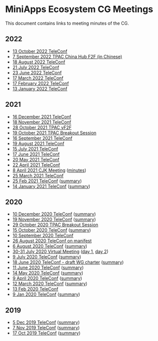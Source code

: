 # MiniApps Ecosystem CG Meetings

This document contains links to meeting minutes of the CG.

## 2022

* [13 October 2022 TeleConf](https://www.w3.org/2022/10/13-miniapp-minutes.html)
* [7 September 2022 TPAC China Hub F2F (in Chinese)](https://www.w3.org/2022/09/hangzhou/miniapps/report.html)
* [18 August 2022 TeleConf](https://www.w3.org/2022/08/18-miniapp-minutes.html)
* [21 July 2022 TeleConf](https://www.w3.org/2022/07/21-miniapp-minutes.html)
* [23 June 2022 TeleConf](https://www.w3.org/2022/06/23-miniapp-minutes.html)
* [17 March 2022 TeleConf](https://www.w3.org/2022/03/17-miniapp-minutes.html)
* [17 February 2022 TeleConf](https://www.w3.org/2022/02/17-MiniApp-minutes.html)
* [13 January 2022 TeleConf](https://www.w3.org/2022/01/13-miniapp-minutes.html)

## 2021

* [16 December 2021 TeleConf](https://www.w3.org/2021/12/16-miniapp-minutes.html)
* [18 November 2021 TeleConf](https://www.w3.org/2021/11/18-MiniApp-minutes.html)
* [28 October 2021 TPAC vF2F](https://www.w3.org/2021/10/28-MiniApp-minutes.html)
* [19 October 2021 TPAC Breakout Session](https://www.w3.org/2021/10/18-miniapptools-minutes.html)
* [16 September 2021 TeleConf](https://www.w3.org/2021/09/16-miniapp-minutes.html)
* [19 August 2021 TeleConf](https://www.w3.org/2021/08/19-miniapp-minutes.html)
* [15 July 2021 TeleConf](https://www.w3.org/2021/07/15-miniapp-minutes.html)
* [17 June 2021 TeleConf](https://www.w3.org/2021/06/17-miniapp-minutes.html)
* [20 May 2021 TeleConf](https://www.w3.org/2021/05/20-MiniApp-minutes.html)
* [22 April 2021 TeleConf](https://www.w3.org/2021/04/22-miniapp-minutes.html)
* [8 April 2021 CJK Meeting](https://www.w3.org/2021/03/miniapp-cjk/index.html) ([minutes](https://www.w3.org/2021/04/08-MiniApp-minutes.html))
* [25 March 2021 TeleConf](https://www.w3.org/2021/03/25-miniapp-minutes.html)
* [25 Feb 2021 TeleConf](https://www.w3.org/2021/02/25-miniapp-minutes.html) ([summary](https://lists.w3.org/Archives/Public/public-miniapps/2021Mar/0001.html))
* [14 January 2021 TeleConf](https://www.w3.org/2021/01/14-miniapp-minutes.html) ([summary](https://lists.w3.org/Archives/Member/internal-miniapps/2021Jan/0001.html))

## 2020

* [10 December 2020 TeleConf](https://www.w3.org/2020/12/10-miniapp-minutes.html) ([summary](https://lists.w3.org/Archives/Public/public-miniapps/2020Dec/0000.html))
* [19 November 2020 TeleConf](https://www.w3.org/2020/11/19-miniapp-minutes.html) ([summary](https://lists.w3.org/Archives/Public/public-miniapps/2020Nov/0000.html))
* [29 October 2020 TPAC Breakout Session](https://www.w3.org/2020/10/29-MiniApp-Standardization-minutes.html)
* [15 October 2020 TeleConf](https://www.w3.org/2020/10/15-miniapp-minutes.html) ([summary](https://lists.w3.org/Archives/Public/public-miniapps/2020Oct/0003.html))
* [10 September 2020 TeleConf](https://www.w3.org/2020/09/10-miniapp-minutes.html)
* [26 August 2020 TeleConf on manifest](https://www.w3.org/2020/08/26-manifest-minutes.html)
* [6 August 2020 TeleConf](https://www.w3.org/2020/08/06-Miniapp-minutes.html) ([summary](https://lists.w3.org/Archives/Public/public-miniapps/2020Aug/0001.html))
* [30-31 July 2020 Virtual Meeting](https://www.w3.org/2020/07/miniapp-virtual-meeting/index.html) ([day 1](https://www.w3.org/2020/07/30-miniapp-minutes.html), [day 2](https://www.w3.org/2020/07/31-miniapp-minutes.html))
* [9 July 2020 TeleConf](https://www.w3.org/2020/07/09-miniapp-minutes.html) ([summary](https://lists.w3.org/Archives/Public/public-miniapps/2020Jul/0001.html))
* [18 June 2020 TeleConf - draft WG charter](https://www.w3.org/2020/06/18-miniapp-minutes.html) ([summary](https://lists.w3.org/Archives/Public/public-miniapps/2020Jun/0001.html))
* [11 June 2020 TeleConf](https://www.w3.org/2020/06/11-miniapp-minutes.html) ([summary](https://lists.w3.org/Archives/Public/public-miniapps/2020Jun/0000.html))
* [14 May 2020 TeleConf](https://www.w3.org/2020/05/14-miniapp-minutes.html) ([summary](https://lists.w3.org/Archives/Public/public-miniapps/2020May/0001.html))
* [9 April 2020 TeleConf](https://www.w3.org/2020/04/09-miniapp-minutes.html) ([summary](https://lists.w3.org/Archives/Public/public-miniapps/2020Apr/0000.html))
* [12 March 2020 TeleConf](https://www.w3.org/2020/03/12-miniapp-minutes.html) ([summary](https://lists.w3.org/Archives/Public/public-miniapps/2020Mar/0001.html))
* [13 Feb 2020 TeleConf](https://www.w3.org/2020/02/13-MiniApp-minutes.html) 
* [9 Jan 2020 TeleConf](https://www.w3.org/2020/01/09-miniapp-minutes.html) ([summary](https://lists.w3.org/Archives/Public/public-miniapps/2020Jan/0000.html))

## 2019

* [5 Dec 2019 TeleConf](https://www.w3.org/2019/12/05-miniapp-minutes.html) ([summary](https://lists.w3.org/Archives/Public/public-miniapps/2019Dec/0000.html))
* [7 Nov 2019 TeleConf](https://www.w3.org/2019/11/07-miniapp-minutes.html) ([summary](https://lists.w3.org/Archives/Public/public-miniapps/2019Nov/0000.html))
* [17 Oct 2019 TeleConf](https://www.w3.org/2019/10/17-MiniApp-minutes.html) ([summary](https://lists.w3.org/Archives/Public/public-miniapps/2019Oct/0002.html))
